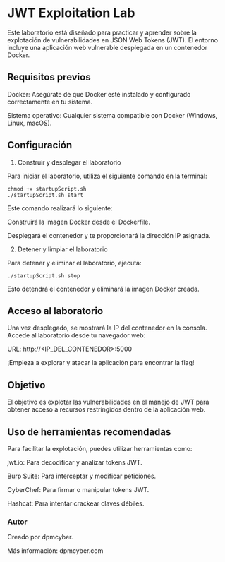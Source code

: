 # JWT Exploitation Lab

Este laboratorio está diseñado para practicar y aprender sobre la explotación de vulnerabilidades en JSON Web Tokens (JWT). El entorno incluye una aplicación web vulnerable desplegada en un contenedor Docker.

## Requisitos previos

Docker: Asegúrate de que Docker esté instalado y configurado correctamente en tu sistema.

Sistema operativo: Cualquier sistema compatible con Docker (Windows, Linux, macOS).

## Configuración

1. Construir y desplegar el laboratorio

Para iniciar el laboratorio, utiliza el siguiente comando en la terminal:
```
chmod +x startupScript.sh
./startupScript.sh start
```
Este comando realizará lo siguiente:

Construirá la imagen Docker desde el Dockerfile.

Desplegará el contenedor y te proporcionará la dirección IP asignada.

2. Detener y limpiar el laboratorio

Para detener y eliminar el laboratorio, ejecuta:
```
./startupScript.sh stop
```
Esto detendrá el contenedor y eliminará la imagen Docker creada.

## Acceso al laboratorio

Una vez desplegado, se mostrará la IP del contenedor en la consola. Accede al laboratorio desde tu navegador web:

URL: http://<IP_DEL_CONTENEDOR>:5000

¡Empieza a explorar y atacar la aplicación para encontrar la flag!

## Objetivo

El objetivo es explotar las vulnerabilidades en el manejo de JWT para obtener acceso a recursos restringidos dentro de la aplicación web.

## Uso de herramientas recomendadas

Para facilitar la explotación, puedes utilizar herramientas como:

jwt.io: Para decodificar y analizar tokens JWT.

Burp Suite: Para interceptar y modificar peticiones.

CyberChef: Para firmar o manipular tokens JWT.

Hashcat: Para intentar crackear claves débiles.


### Autor

Creado por dpmcyber.

Más información: dpmcyber.com
